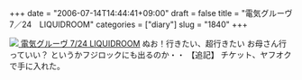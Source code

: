 +++
date = "2006-07-14T14:44:41+09:00"
draft = false
title = "電気グルーヴ　7／24　LIQUIDROOM"
categories = ["diary"]
slug = "1840"
+++

<a href="http://www.liquidroom.net/pickup/index.php?ids=1060724" target="_blank"><img src="http://www.liquidroom.net/pickup/images/1060724.jpg">
電気グルーヴ 7/24 LIQUIDROOM</a>
ぬお！行きたい、超行きたい
お母さん行っていい？
というかフジロックにも出るのか・・
【追記】
チケット、ヤフオクで手に入れた。
